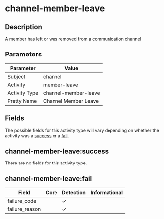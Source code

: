 channel-member-leave
====================

Description
-----------
A member has left or was removed from a communication channel

Parameters
----------
| Parameter     | Value                |
| ------------- | -------------------- |
| Subject       | channel              |
| Activity      | member-leave         |
| Activity Type | channel-member-leave |
| Pretty Name   | Channel Member Leave |


Fields
------

The possible fields for this activity type will vary depending on whether the activity was a [success](#channel-member-leavesuccess) or a [fail](#channel-member-leavefail).


channel-member-leave:success
----------------------------

There are no fields for this activity type.


channel-member-leave:fail
-------------------------

| Field          | Core | Detection | Informational |
| -------------- | ---- | --------- | ------------- |
| failure_code   |      | &#10003;  |               |
| failure_reason |      | &#10003;  |               |